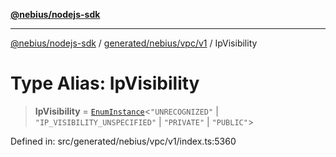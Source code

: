 [**@nebius/nodejs-sdk**](../../../../../README.md)

***

[@nebius/nodejs-sdk](../../../../../README.md) / [generated/nebius/vpc/v1](../README.md) / IpVisibility

# Type Alias: IpVisibility

> **IpVisibility** = [`EnumInstance`](../../../../../runtime/protos/enum/type-aliases/EnumInstance.md)\<`"UNRECOGNIZED"` \| `"IP_VISIBILITY_UNSPECIFIED"` \| `"PRIVATE"` \| `"PUBLIC"`\>

Defined in: src/generated/nebius/vpc/v1/index.ts:5360
